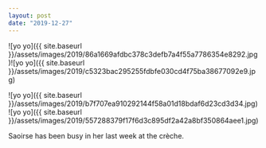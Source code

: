 ```yaml
---
layout: post
date: "2019-12-27"
---
```


![yo yo]({{ site.baseurl }}/assets/images/2019/86a1669afdbc378c3defb7a4f55a7786354e8292.jpg)![yo yo]({{ site.baseurl }}/assets/images/2019/c5323bac295255fdbfe030cd4f75ba38677092e9.jpg)

![yo yo]({{ site.baseurl }}/assets/images/2019/b7f707ea910292144f58a01d18bdaf6d23cd3d34.jpg)![yo yo]({{ site.baseurl }}/assets/images/2019/557288379f17f6d3c895df2a42a8bf350864aee1.jpg)

Saoirse has been busy in her last week at the crèche.

